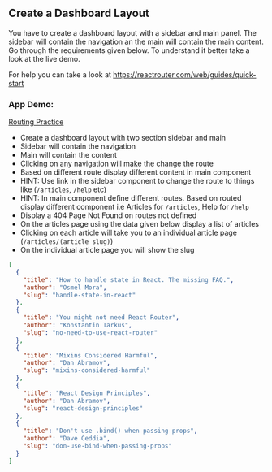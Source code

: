 ## Create a Dashboard Layout

You have to create a dashboard layout with a sidebar and main panel. The sidebar will contain the navigation an the main will contain the main content. Go through the requirements given below. To understand it better take a look at the live demo.

For help you can take a look at https://reactrouter.com/web/guides/quick-start

### App Demo:

[Routing Practice](https://q5on1.csb.app/)

- Create a dashboard layout with two section sidebar and main
- Sidebar will contain the navigation
- Main will contain the content
- Clicking on any navigation will make the change the route
- Based on different route display different content in main component
- HINT: Use link in the sidebar component to change the route to things like (`/articles`, `/help` etc)
- HINT: In main component define different routes. Based on routed display different component i.e Articles for `/articles`, Help for `/help`
- Display a 404 Page Not Found on routes not defined
- On the articles page using the data given below display a list of articles
- Clicking on each article will take you to an individual article page (`/articles/(article slug)`)
- On the individual article page you will show the slug

```json
[
  {
    "title": "How to handle state in React. The missing FAQ.",
    "author": "Osmel Mora",
    "slug": "handle-state-in-react"
  },
  {
    "title": "You might not need React Router",
    "author": "Konstantin Tarkus",
    "slug": "no-need-to-use-react-router"
  },
  {
    "title": "Mixins Considered Harmful",
    "author": "Dan Abramov",
    "slug": "mixins-considered-harmful"
  },
  {
    "title": "React Design Principles",
    "author": "Dan Abramov",
    "slug": "react-design-principles"
  },
  {
    "title": "Don't use .bind() when passing props",
    "author": "Dave Ceddia",
    "slug": "don-use-bind-when-passing-props"
  }
]
```